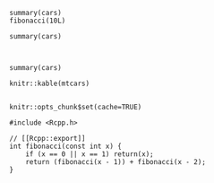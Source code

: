 ```{r}
summary(cars)
fibonacci(10L)
```

```{r, echo=FALSE}
summary(cars)
```

```{r echo=FALSE eval=FALSE}
```

```{r echo=FALSE, eval=FALSE}
```

```{r just_a_label}
summary(cars)
```

```{r, results='asis', results='duh', invalid='123', child=NULL, eval=FALS}
knitr::kable(mtcars)
```

```{r label results='asis', include=FALSE}
```

```{r label, include=FALSE, invalid='abc' results='asis'}
knitr::opts_chunk$set(cache=TRUE)
```

```{r engine='Rcpp'}
#include <Rcpp.h>

// [[Rcpp::export]]
int fibonacci(const int x) {
    if (x == 0 || x == 1) return(x);
    return (fibonacci(x - 1)) + fibonacci(x - 2);
}
```

```{r engine='foobar'}
```

```{r comment='# '}
```

```{r dev.args=list(bg='yellow', pointsize=10)}
```

```{r,  echo=FALSE}
```

```{r, echo=FALSE   }
```

<!-- TODO numeric values of 'echo' need some work, see docs in cson -->
```{r, echo=2:3:-4,dpi=100}
```

```{r,echo=FALSE,include=TRUE}
```
